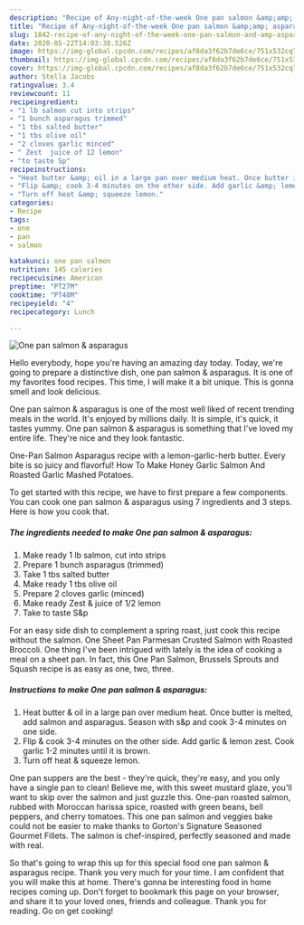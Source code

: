 ```yaml
---
description: "Recipe of Any-night-of-the-week One pan salmon &amp;amp; asparagus"
title: "Recipe of Any-night-of-the-week One pan salmon &amp;amp; asparagus"
slug: 1842-recipe-of-any-night-of-the-week-one-pan-salmon-and-amp-asparagus
date: 2020-05-22T14:03:38.526Z
image: https://img-global.cpcdn.com/recipes/af8da3f62b7de6ce/751x532cq70/one-pan-salmon-asparagus-recipe-main-photo.jpg
thumbnail: https://img-global.cpcdn.com/recipes/af8da3f62b7de6ce/751x532cq70/one-pan-salmon-asparagus-recipe-main-photo.jpg
cover: https://img-global.cpcdn.com/recipes/af8da3f62b7de6ce/751x532cq70/one-pan-salmon-asparagus-recipe-main-photo.jpg
author: Stella Jacobs
ratingvalue: 3.4
reviewcount: 11
recipeingredient:
- "1 lb salmon cut into strips"
- "1 bunch asparagus trimmed"
- "1 tbs salted butter"
- "1 tbs olive oil"
- "2 cloves garlic minced"
- " Zest  juice of 12 lemon"
- "to taste Sp"
recipeinstructions:
- "Heat butter &amp; oil in a large pan over medium heat. Once butter is melted, add salmon and asparagus. Season with s&amp;p and cook 3-4 minutes on one side."
- "Flip &amp; cook 3-4 minutes on the other side. Add garlic &amp; lemon zest. Cook garlic 1-2 minutes until it is brown."
- "Turn off heat &amp; squeeze lemon."
categories:
- Recipe
tags:
- one
- pan
- salmon

katakunci: one pan salmon 
nutrition: 145 calories
recipecuisine: American
preptime: "PT27M"
cooktime: "PT48M"
recipeyield: "4"
recipecategory: Lunch

---
```



![One pan salmon &amp; asparagus](https://img-global.cpcdn.com/recipes/af8da3f62b7de6ce/751x532cq70/one-pan-salmon-asparagus-recipe-main-photo.jpg)

Hello everybody, hope you're having an amazing day today. Today, we're going to prepare a distinctive dish, one pan salmon &amp; asparagus. It is one of my favorites food recipes. This time, I will make it a bit unique. This is gonna smell and look delicious.

One pan salmon &amp; asparagus is one of the most well liked of recent trending meals in the world. It's enjoyed by millions daily. It is simple, it's quick, it tastes yummy. One pan salmon &amp; asparagus is something that I've loved my entire life. They're nice and they look fantastic.

One-Pan Salmon Asparagus recipe with a lemon-garlic-herb butter. Every bite is so juicy and flavorful! How To Make Honey Garlic Salmon And Roasted Garlic Mashed Potatoes.


To get started with this recipe, we have to first prepare a few components. You can cook one pan salmon &amp; asparagus using 7 ingredients and 3 steps. Here is how you cook that.

<!--inarticleads1-->

##### The ingredients needed to make One pan salmon &amp; asparagus:

1. Make ready 1 lb salmon, cut into strips
1. Prepare 1 bunch asparagus (trimmed)
1. Take 1 tbs salted butter
1. Make ready 1 tbs olive oil
1. Prepare 2 cloves garlic (minced)
1. Make ready  Zest &amp; juice of 1/2 lemon
1. Take to taste S&amp;p


For an easy side dish to complement a spring roast, just cook this recipe without the salmon. One Sheet Pan Parmesan Crusted Salmon with Roasted Broccoli. One thing I&#39;ve been intrigued with lately is the idea of cooking a meal on a sheet pan. In fact, this One Pan Salmon, Brussels Sprouts and Squash recipe is as easy as one, two, three. 

<!--inarticleads2-->

##### Instructions to make One pan salmon &amp; asparagus:

1. Heat butter &amp; oil in a large pan over medium heat. Once butter is melted, add salmon and asparagus. Season with s&amp;p and cook 3-4 minutes on one side.
1. Flip &amp; cook 3-4 minutes on the other side. Add garlic &amp; lemon zest. Cook garlic 1-2 minutes until it is brown.
1. Turn off heat &amp; squeeze lemon.


One pan suppers are the best - they&#39;re quick, they&#39;re easy, and you only have a single pan to clean! Believe me, with this sweet mustard glaze, you&#39;ll want to skip over the salmon and just guzzle this. One-pan roasted salmon, rubbed with Moroccan harissa spice, roasted with green beans, bell peppers, and cherry tomatoes. This one pan salmon and veggies bake could not be easier to make thanks to Gorton&#39;s Signature Seasoned Gourmet Fillets. The salmon is chef-inspired, perfectly seasoned and made with real. 

So that's going to wrap this up for this special food one pan salmon &amp; asparagus recipe. Thank you very much for your time. I am confident that you will make this at home. There's gonna be interesting food in home recipes coming up. Don't forget to bookmark this page on your browser, and share it to your loved ones, friends and colleague. Thank you for reading. Go on get cooking!
